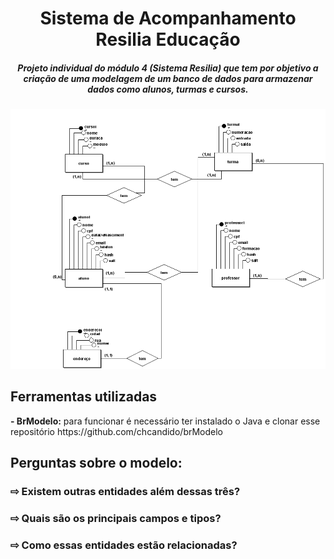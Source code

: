 <h1 align="center"> Sistema de Acompanhamento Resilia Educação </h1>

<h5 align='center'>Projeto individual do módulo 4 (Sistema Resilia) que tem por objetivo a criação de uma modelagem de um banco de dados para armazenar dados como alunos, turmas e cursos. </h5>

<img src="modelagem-resilia.png">

<h2>Ferramentas utilizadas</h2>

<p><strong>- BrModelo:</strong> para funcionar é necessário ter instalado o Java e clonar esse repositório https://github.com/chcandido/brModelo</p>

<h2>Perguntas sobre o modelo:</h2>

<h3>⇨ Existem outras entidades além dessas três?</h3>
<h3>⇨ Quais são os principais campos e tipos?</h3>
<h3>⇨ Como essas entidades estão relacionadas?</h3>
